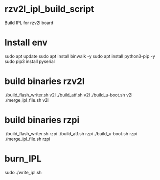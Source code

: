 # rzv2l_ipl_build_script
Build IPL for rzv2l board

# Install env
sudo apt update
sudo apt install binwalk -y
sudo apt install python3-pip -y
sudo pip3 install pyserial

# build binaries rzv2l
./build_flash_writer.sh v2l
./build_atf.sh v2l
./build_u-boot.sh v2l
./merge_ipl_file.sh v2l

# build binaries rzpi
./build_flash_writer.sh rzpi
./build_atf.sh rzpi
./build_u-boot.sh rzpi
./merge_ipl_file.sh rzpi

# burn_IPL
sudo ./write_ipl.sh
